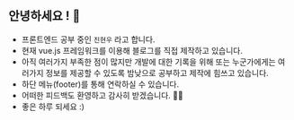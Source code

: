 ## 안녕하세요 ! 🌱
- 프론트엔드 공부 중인 `진현우` 라고 합니다.
- 현재 vue.js 프레임워크를 이용해 블로그를 직접 제작하고 있습니다.
- 아직 여러가지 부족한 점이 많지만 개발에 대한 기록을 위해 또는 누군가에게는 여러가지 정보를 제공할 수 있도록 밤낮으로 공부하고 제작에 힘쓰고 있습니다.
- 하단 메뉴(footer)를 통해 연락하실 수 있습니다.
- 어떠한 피드백도 환영하고 감사히 받겠습니다. 🙇‍♂️
- 좋은 하루 되세요 :)

